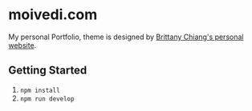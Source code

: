 # moivedi.com

My personal Portfolio, theme is designed by [Brittany Chiang's personal website](https://github.com/bchiang7/bchiang7.github.io).

## Getting Started

1.  `npm install`
2.  `npm run develop`